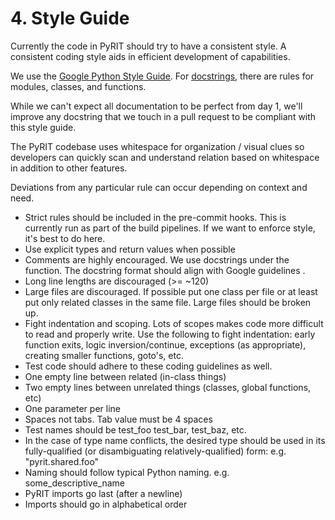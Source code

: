 # 4. Style Guide

Currently the code in PyRIT should try to have a consistent style. A consistent coding style aids in efficient development of capabilities.


We use the [Google Python Style Guide](https://google.github.io/styleguide/pyguide.html).
For [docstrings](https://google.github.io/styleguide/pyguide.html#38-comments-and-docstrings),
there are rules for modules, classes, and functions.

While we can't expect all documentation to be perfect from day 1, we'll improve any docstring
that we touch in a pull request to be compliant with this style guide.

The PyRIT codebase uses whitespace for organization / visual clues so developers can quickly scan and understand relation based on whitespace in addition to other features.

Deviations from any particular rule can occur depending on context and need.

- Strict rules should be included in the pre-commit hooks. This is currently run as part of the build pipelines. If we want to enforce style, it's best to do here.
- Use explicit types and return values when possible
- Comments are highly encouraged. We use docstrings under the function. The docstring format should align with Google guidelines .
- Long line lengths are discouraged (>= ~120)
- Large files are discouraged. If possible put one class per file or at least put only related classes in the same file. Large files should be broken up.
- Fight indentation and scoping. Lots of scopes makes code more difficult to read and properly write. Use the following to fight indentation: early function exits, logic inversion/continue, exceptions (as appropriate), creating smaller functions, goto's, etc.
- Test code should adhere to these coding guidelines as well.
- One empty line between related (in-class things)
- Two empty lines between unrelated things (classes, global functions, etc)
- One parameter per line
- Spaces not tabs. Tab value must be 4 spaces
- Test names should be test_foo test_bar, test_baz, etc.
- In the case of type name conflicts, the desired type should be used in its fully-qualified (or disambiguating relatively-qualified) form: e.g. "pyrit.shared.foo"
- Naming should follow typical Python naming. e.g. some_descriptive_name
- PyRIT imports go last (after a newline)
- Imports should go in alphabetical order
